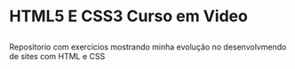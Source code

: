 # **HTML5 E CSS3 Curso em Video**
##
Repositorio com exercicios mostrando minha evolução no desenvolvmendo de sites com HTML e CSS
##
